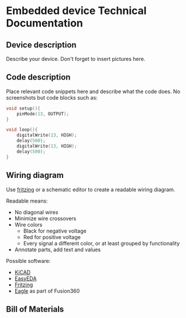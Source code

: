 # Embedded device Technical Documentation

## Device description

Describe your device. Don't forget to insert pictures here.

## Code description

Place relevant code snippets here and describe what the code does. No screenshots but code blocks such as:

```c++
void setup(){
    pinMode(13, OUTPUT);    
}

void loop(){
    digitalWrite(13, HIGH);
    delay(500);
    digitalWrite(13, HIGH);
    delay(500);
}
```

## Wiring diagram

Use [fritzing](https://fritzing.org/) or a schematic editor to create a readable wiring diagram.

Readable means:
- No diagonal wires
- Minimize wire crossovers
- Wire colors
  - Black for negative voltage
  - Red for positive voltage
  - Every signal a different color, or at least grouped by functionality
- Annotate parts, add text and values

Possible software:
- [KiCAD](https://www.kicad.org/)
- [EasyEDA](https://easyeda.com/)
- [Fritzing](https://fritzing.org/)
- [Eagle](https://www.autodesk.com/products/eagle/overview) as part of Fusion360



## Bill of Materials
